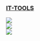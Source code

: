 ### [IT-TOOLS](https://github.com/CorentinTh/it-tools)

![](https://img.shields.io/github/license/CorentinTh/it-tools)<br />
[![](https://img.shields.io/github/last-commit/scillidan/it-tools/main?label=last%20commit%20(fork))](https://github.com/scillidan/it-tools)<br />
![](https://img.shields.io/badge/Vercel-black?style=flat&logo=Vercel&logoColor=white)